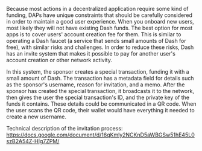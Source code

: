 Because most actions in a decentralized application require some kind of funding, DAPs have unique constraints that should be carefully considered in order to maintain a good user experience. When you onboard new users, most likely they will not have existing Dash funds. The best option for most apps is to cover users' account creation fee for them. This is similar to operating a Dash faucet (a service that sends small amounts of Dash for free), with similar risks and challenges. In order to reduce these risks, Dash has an invite system that makes it possible to pay for another user's account creation or other network activity.

In this system, the sponsor creates a special transaction, funding it with a small amount of Dash. The transaction has a metadata field for details such as the sponsor's username, reason for invitation, and a memo. After the sponsor has created the special transaction, it broadcasts it to the network, then gives the user the special transaction's ID, and the private key of the funds it contains. These details could be communicated in a QR code. When the user scans the QR code, their wallet would have everything it needed to create a new username.

Technical description of the invitation process: https://docs.google.com/document/d/16qKmly2NCKnD5aWBGSw51hE45L0szB2A54Z-HIg7ZPM/